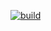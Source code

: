 [![build](https://github.com/CloudClinics/cognito-passwordless/actions/workflows/build-construct.yml/badge.svg)](https://github.com/CloudClinics/cognito-passwordless/actions/workflows/build-construct.yml)